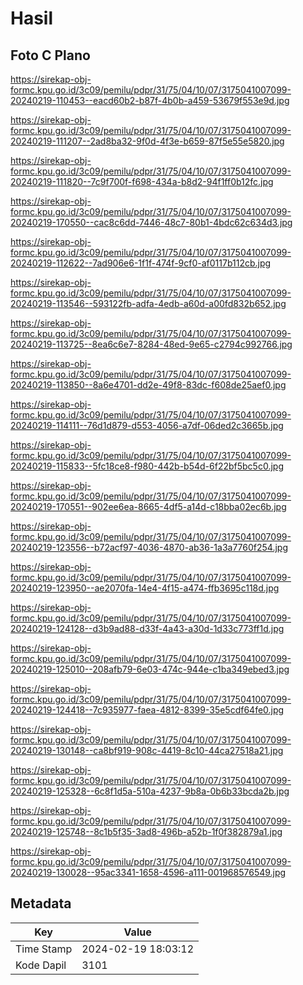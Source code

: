 # Hasil

## Foto C Plano

https://sirekap-obj-formc.kpu.go.id/3c09/pemilu/pdpr/31/75/04/10/07/3175041007099-20240219-110453--eacd60b2-b87f-4b0b-a459-53679f553e9d.jpg

https://sirekap-obj-formc.kpu.go.id/3c09/pemilu/pdpr/31/75/04/10/07/3175041007099-20240219-111207--2ad8ba32-9f0d-4f3e-b659-87f5e55e5820.jpg

https://sirekap-obj-formc.kpu.go.id/3c09/pemilu/pdpr/31/75/04/10/07/3175041007099-20240219-111820--7c9f700f-f698-434a-b8d2-94f1ff0b12fc.jpg

https://sirekap-obj-formc.kpu.go.id/3c09/pemilu/pdpr/31/75/04/10/07/3175041007099-20240219-170550--cac8c6dd-7446-48c7-80b1-4bdc62c634d3.jpg

https://sirekap-obj-formc.kpu.go.id/3c09/pemilu/pdpr/31/75/04/10/07/3175041007099-20240219-112622--7ad906e6-1f1f-474f-9cf0-af0117b112cb.jpg

https://sirekap-obj-formc.kpu.go.id/3c09/pemilu/pdpr/31/75/04/10/07/3175041007099-20240219-113546--593122fb-adfa-4edb-a60d-a00fd832b652.jpg

https://sirekap-obj-formc.kpu.go.id/3c09/pemilu/pdpr/31/75/04/10/07/3175041007099-20240219-113725--8ea6c6e7-8284-48ed-9e65-c2794c992766.jpg

https://sirekap-obj-formc.kpu.go.id/3c09/pemilu/pdpr/31/75/04/10/07/3175041007099-20240219-113850--8a6e4701-dd2e-49f8-83dc-f608de25aef0.jpg

https://sirekap-obj-formc.kpu.go.id/3c09/pemilu/pdpr/31/75/04/10/07/3175041007099-20240219-114111--76d1d879-d553-4056-a7df-06ded2c3665b.jpg

https://sirekap-obj-formc.kpu.go.id/3c09/pemilu/pdpr/31/75/04/10/07/3175041007099-20240219-115833--5fc18ce8-f980-442b-b54d-6f22bf5bc5c0.jpg

https://sirekap-obj-formc.kpu.go.id/3c09/pemilu/pdpr/31/75/04/10/07/3175041007099-20240219-170551--902ee6ea-8665-4df5-a14d-c18bba02ec6b.jpg

https://sirekap-obj-formc.kpu.go.id/3c09/pemilu/pdpr/31/75/04/10/07/3175041007099-20240219-123556--b72acf97-4036-4870-ab36-1a3a7760f254.jpg

https://sirekap-obj-formc.kpu.go.id/3c09/pemilu/pdpr/31/75/04/10/07/3175041007099-20240219-123950--ae2070fa-14e4-4f15-a474-ffb3695c118d.jpg

https://sirekap-obj-formc.kpu.go.id/3c09/pemilu/pdpr/31/75/04/10/07/3175041007099-20240219-124128--d3b9ad88-d33f-4a43-a30d-1d33c773ff1d.jpg

https://sirekap-obj-formc.kpu.go.id/3c09/pemilu/pdpr/31/75/04/10/07/3175041007099-20240219-125010--208afb79-6e03-474c-944e-c1ba349ebed3.jpg

https://sirekap-obj-formc.kpu.go.id/3c09/pemilu/pdpr/31/75/04/10/07/3175041007099-20240219-124418--7c935977-faea-4812-8399-35e5cdf64fe0.jpg

https://sirekap-obj-formc.kpu.go.id/3c09/pemilu/pdpr/31/75/04/10/07/3175041007099-20240219-130148--ca8bf919-908c-4419-8c10-44ca27518a21.jpg

https://sirekap-obj-formc.kpu.go.id/3c09/pemilu/pdpr/31/75/04/10/07/3175041007099-20240219-125328--6c8f1d5a-510a-4237-9b8a-0b6b33bcda2b.jpg

https://sirekap-obj-formc.kpu.go.id/3c09/pemilu/pdpr/31/75/04/10/07/3175041007099-20240219-125748--8c1b5f35-3ad8-496b-a52b-1f0f382879a1.jpg

https://sirekap-obj-formc.kpu.go.id/3c09/pemilu/pdpr/31/75/04/10/07/3175041007099-20240219-130028--95ac3341-1658-4596-a111-001968576549.jpg


## Metadata

| Key        | Value               |
| ---------- | ------------------- |
| Time Stamp | 2024-02-19 18:03:12 |
| Kode Dapil | 3101                |



